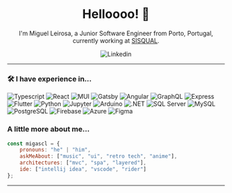 <div align="center">
  <h1>Helloooo! 👋</h1>
  <p>I'm Miguel Leirosa, a Junior Software Engineer from Porto, Portugal, currently working at <a href="https://www.sisqualwfm.com/">SISQUAL</a>.</p>
  <img alt="Linkedin" src="https://img.shields.io/badge/Linkedin-0A66C2?style=flat-square&logo=linkedin&link=https%3A%2F%2Fwww.linkedin.com%2Fin%2Fmiguelleirosa%2F">
</div>

---

### 🛠️ I have experience in...
<img alt="Typescript" src="https://img.shields.io/badge/Typescript-3178C6?logo=typescript&logoColor=white">
<img alt="React" src="https://img.shields.io/badge/React-61DAFB?logo=react&logoColor=black">
<img alt="MUI" src="https://img.shields.io/badge/MUI-007FFF?logo=mui&logoColor=white">
<img alt="Gatsby" src="https://img.shields.io/badge/Gatsby-663399?logo=gatsby&logoColor=white"> 
<img alt="Angular" src="https://img.shields.io/badge/Angular-DD0031?logo=angular&logoColor=white"> 
<img alt="GraphQL" src="https://img.shields.io/badge/GraphQL-E10098?logo=graphql&logoColor=white">
<img alt="Express" src="https://img.shields.io/badge/Express-000000?logo=express&logoColor=white">
<img alt="Flutter" src="https://img.shields.io/badge/Flutter-02569B?logo=flutter&logoColor=white">
<img alt="Python" src="https://img.shields.io/badge/Python-F7CC42?logo=python&logoColor=black">
<img alt="Jupyter" src="https://img.shields.io/badge/Jupyter-F37626?logo=jupyter&logoColor=white">
<img alt="Arduino" src="https://img.shields.io/badge/Arduino-00878F?logo=arduino&logoColor=white">
<img alt=".NET" src="https://img.shields.io/badge/.NET-512BD4?logo=dotnet&logoColor=white">
<img alt="SQL Server" src="https://img.shields.io/badge/SQL Server-CC2927?logo=microsoftsqlserver&logoColor=white">
<img alt="MySQL" src="https://img.shields.io/badge/MySQL-4479A1?logo=mysql&logoColor=white">
<img alt="PostgreSQL" src="https://img.shields.io/badge/PostgreSQL-4169E1?logo=postgresql&logoColor=white">
<img alt="Firebase" src="https://img.shields.io/badge/Firebase-FFCA28?logo=firebase&logoColor=black">
<img alt="Azure" src="https://img.shields.io/badge/Azure-0078D4?logo=microsoftazure&logoColor=white">
<img alt="Figma" src="https://img.shields.io/badge/Figma-F24E1E?logo=figma&logoColor=white">

### A little more about me...
```javascript
const migascl = {
    pronouns: "he" | "him",
    askMeAbout: ["music", "ui", "retro tech", "anime"],
    architectures: ["mvc", "spa", "layered"],
    ide: ["intellij idea", "vscode", "rider"]
};
```
---
